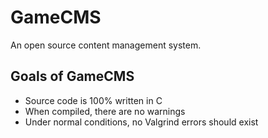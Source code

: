 # GameCMS

An open source content management system.

## Goals of GameCMS
* Source code is 100% written in C
* When compiled, there are no warnings
* Under normal conditions, no Valgrind errors should exist
